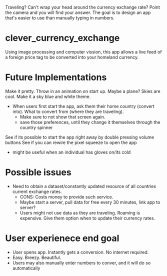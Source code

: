 Traveling? Can't wrap your head around the currency exchange rate? Point the camera and you will find your answer. The goal is to design an app that's easier to use than manually typing in numbers.

# clever_currency_exchange
Using image processing and computer vission, this app allows a live feed of a foreign price tag to be converted into your homeland currency.






# Future Implementations

Make it pretty. Throw in an animation on start up. Maybe a plane? Skies are cool. Make it a sky blue and white theme.
* When users first start the app, ask them their home country (convert into). What to convert from (where they are traveling).
  * Make sure to not show that screen again.
  * save those preferences, until they change it themselves through the country spinner
  
See if its possible to start the app right away by double pressing volume buttons
See if you can rewire the pixel squeeze to open the app
* might be useful when an individual has gloves on/its cold

  
# Possible issues
* Need to obtain a dataset/constantly updated resource of all countries current exchange rates. 
  * CONS: Costs money to provide such service.
  * Maybe start a server, pull data for free every 30 minutes, link app to server?
   * Users might not use data as they are traveling. Roaming is expensive. Give them option when to update their currency rates.
  
  
# User experienece end goal

- User opens app. Instantly gets a conversion. No internet required.
- Easy. Breezy. Beautiful.
- Users may also manually enter numbers to conver, and it will do so automatically

